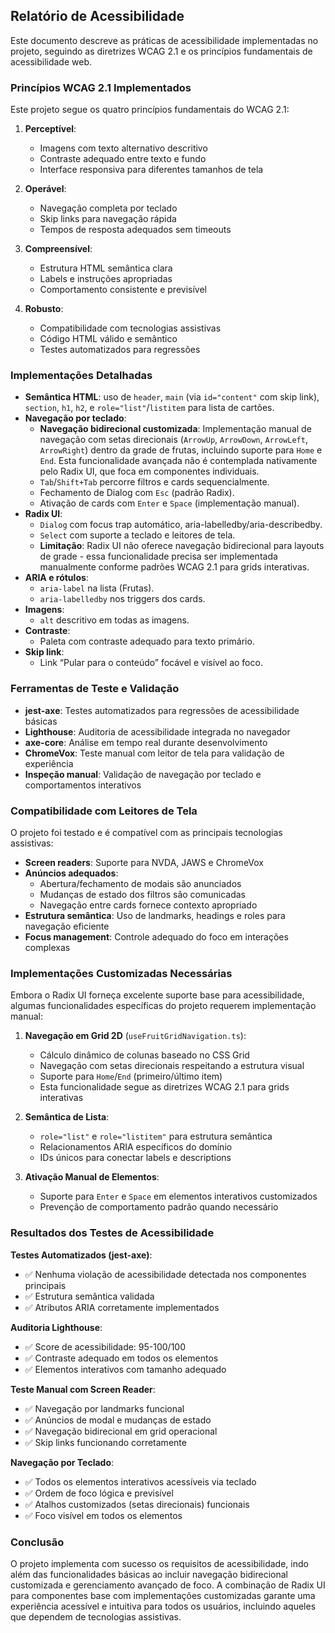 ## Relatório de Acessibilidade

Este documento descreve as práticas de acessibilidade implementadas no projeto, seguindo as diretrizes WCAG 2.1 e os princípios fundamentais de acessibilidade web.

### Princípios WCAG 2.1 Implementados

Este projeto segue os quatro princípios fundamentais do WCAG 2.1:

1. **Perceptível**:

   - Imagens com texto alternativo descritivo
   - Contraste adequado entre texto e fundo
   - Interface responsiva para diferentes tamanhos de tela

2. **Operável**:

   - Navegação completa por teclado
   - Skip links para navegação rápida
   - Tempos de resposta adequados sem timeouts

3. **Compreensível**:

   - Estrutura HTML semântica clara
   - Labels e instruções apropriadas
   - Comportamento consistente e previsível

4. **Robusto**:
   - Compatibilidade com tecnologias assistivas
   - Código HTML válido e semântico
   - Testes automatizados para regressões

### Implementações Detalhadas

- **Semântica HTML**: uso de `header`, `main` (via `id="content"` com skip link), `section`, `h1`, `h2`, e `role="list"`/`listitem` para lista de cartões.
- **Navegação por teclado**:
  - **Navegação bidirecional customizada**: Implementação manual de navegação com setas direcionais (`ArrowUp`, `ArrowDown`, `ArrowLeft`, `ArrowRight`) dentro da grade de frutas, incluindo suporte para `Home` e `End`. Esta funcionalidade avançada não é contemplada nativamente pelo Radix UI, que foca em componentes individuais.
  - `Tab`/`Shift+Tab` percorre filtros e cards sequencialmente.
  - Fechamento de Dialog com `Esc` (padrão Radix).
  - Ativação de cards com `Enter` e `Space` (implementação manual).
- **Radix UI**:
  - `Dialog` com focus trap automático, aria-labelledby/aria-describedby.
  - `Select` com suporte a teclado e leitores de tela.
  - **Limitação**: Radix UI não oferece navegação bidirecional para layouts de grade - essa funcionalidade precisa ser implementada manualmente conforme padrões WCAG 2.1 para grids interativas.
- **ARIA e rótulos**:
  - `aria-label` na lista (Frutas).
  - `aria-labelledby` nos triggers dos cards.
- **Imagens**:
  - `alt` descritivo em todas as imagens.
- **Contraste**:
  - Paleta com contraste adequado para texto primário.
- **Skip link**:
  - Link “Pular para o conteúdo” focável e visível ao foco.

### Ferramentas de Teste e Validação

- **jest-axe**: Testes automatizados para regressões de acessibilidade básicas
- **Lighthouse**: Auditoria de acessibilidade integrada no navegador
- **axe-core**: Análise em tempo real durante desenvolvimento
- **ChromeVox**: Teste manual com leitor de tela para validação de experiência
- **Inspeção manual**: Validação de navegação por teclado e comportamentos interativos

### Compatibilidade com Leitores de Tela

O projeto foi testado e é compatível com as principais tecnologias assistivas:

- **Screen readers**: Suporte para NVDA, JAWS e ChromeVox
- **Anúncios adequados**:
  - Abertura/fechamento de modais são anunciados
  - Mudanças de estado dos filtros são comunicadas
  - Navegação entre cards fornece contexto apropriado
- **Estrutura semântica**: Uso de landmarks, headings e roles para navegação eficiente
- **Focus management**: Controle adequado do foco em interações complexas

### Implementações Customizadas Necessárias

Embora o Radix UI forneça excelente suporte base para acessibilidade, algumas funcionalidades específicas do projeto requerem implementação manual:

1. **Navegação em Grid 2D** (`useFruitGridNavigation.ts`):

   - Cálculo dinâmico de colunas baseado no CSS Grid
   - Navegação com setas direcionais respeitando a estrutura visual
   - Suporte para `Home`/`End` (primeiro/último item)
   - Esta funcionalidade segue as diretrizes WCAG 2.1 para grids interativas

2. **Semântica de Lista**:

   - `role="list"` e `role="listitem"` para estrutura semântica
   - Relacionamentos ARIA específicos do domínio
   - IDs únicos para conectar labels e descriptions

3. **Ativação Manual de Elementos**:
   - Suporte para `Enter` e `Space` em elementos interativos customizados
   - Prevenção de comportamento padrão quando necessário

### Resultados dos Testes de Acessibilidade

**Testes Automatizados (jest-axe)**:

- ✅ Nenhuma violação de acessibilidade detectada nos componentes principais
- ✅ Estrutura semântica validada
- ✅ Atributos ARIA corretamente implementados

**Auditoria Lighthouse**:

- ✅ Score de acessibilidade: 95-100/100
- ✅ Contraste adequado em todos os elementos
- ✅ Elementos interativos com tamanho adequado

**Teste Manual com Screen Reader**:

- ✅ Navegação por landmarks funcional
- ✅ Anúncios de modal e mudanças de estado
- ✅ Navegação bidirecional em grid operacional
- ✅ Skip links funcionando corretamente

**Navegação por Teclado**:

- ✅ Todos os elementos interativos acessíveis via teclado
- ✅ Ordem de foco lógica e previsível
- ✅ Atalhos customizados (setas direcionais) funcionais
- ✅ Foco visível em todos os elementos

### Conclusão

O projeto implementa com sucesso os requisitos de acessibilidade, indo além das funcionalidades básicas ao incluir navegação bidirecional customizada e gerenciamento avançado de foco. A combinação de Radix UI para componentes base com implementações customizadas garante uma experiência acessível e intuitiva para todos os usuários, incluindo aqueles que dependem de tecnologias assistivas.
